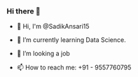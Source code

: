 ### Hi there 👋
- 👋 Hi, I'm @SadikAnsari15
- 🌱 I’m currently learning Data Science.
- 👯 I’m looking a job

- 📫 How to reach me: +91 - 9557760795

